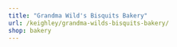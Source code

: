 ```yaml
---
title: "Grandma Wild's Bisquits Bakery"
url: /keighley/grandma-wilds-bisquits-bakery/
shop: bakery
---
```

